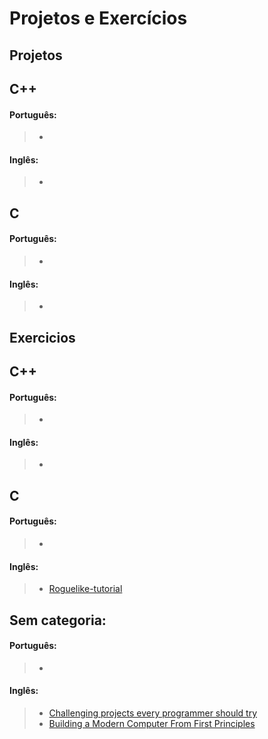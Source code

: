 Projetos e Exercícios
======================


Projetos
--------

## C++

#### Português: 

> - 

#### Inglês: 

> - 


## C

#### Português: 

> - 

#### Inglês: 

> - 


Exercicios
----------

## C++

#### Português: 

> - 

#### Inglês: 

> - 


## C

#### Português: 

> - 

#### Inglês: 

> - [Roguelike-tutorial](https://rtut.burkey.co/00.html)


## Sem categoria:

#### Português: 

> - 

#### Inglês: 

> - [Challenging projects every programmer should try](https://www.nand2tetris.org/book)
> - [Building a Modern Computer From First Principles](http://web.eecs.utk.edu/~azh/blog/challengingprojects.html)